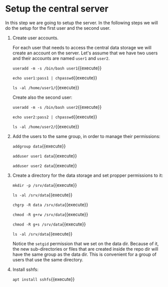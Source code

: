 # Setup the central server

In this step we are going to setup the server. In the following steps
we will do the setup for the first user and the second user.

1. Create user accounts.

   For each user that needs to access the central data storage we will
   create an account on the server. Let's assume that we have two
   users and their accounts are named `user1` and `user2`.

   `useradd -m -s /bin/bash user1`{{execute}}
   
   `echo user1:pass1 | chpasswd`{{execute}}
   
   `ls -al /home/user1/`{{execute}}
   
   Create also the second user:
   
   `useradd -m -s /bin/bash user2`{{execute}}
   
   `echo user2:pass2 | chpasswd`{{execute}}

   `ls -al /home/user2/`{{execute}}
   
2. Add the users to the same group, in order to manage their permissions:

   `addgroup data`{{execute}}

   `adduser user1 data`{{execute}}

   `adduser user2 data`{{execute}}
   
3. Create a directory for the data storage and set propper permissions
   to it:

   `mkdir -p /srv/data`{{execute}}
   
   `ls -al /srv/data`{{execute}}

   `chgrp -R data /srv/data`{{execute}}
   
   `chmod -R g+rw /srv/data`{{execute}}

   `chmod -R g+s /srv/data`{{execute}}
   
   `ls -al /srv/data`{{execute}}
   
   Notice the `setgid` permission that we set on the data dir. Because
   of it, the new sub-directories or files that are created inside the
   repo dir will have the same group as the data dir. This is
   convenient for a group of users that use the same directory.

4. Install sshfs:

   `apt install sshfs`{{execute}}

